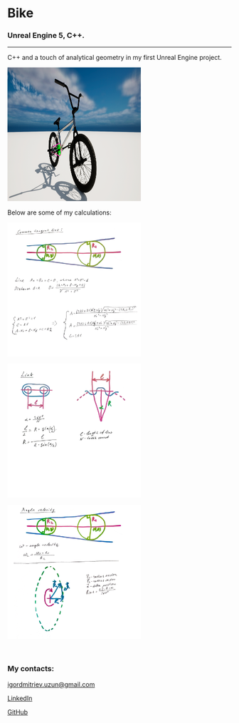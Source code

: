 <h1><strong>Bike</strong></h1>   
<h3><strong>
Unreal Engine 5, C++. </strong></h3>

<hr>
<p>
C++ and a touch of analytical geometry in my first Unreal Engine project.
</p>

<p>
        <img src="readme_img/Bmx.png" width="300"
             height="300 alt="Demo video">
</p>

<p>
Below are some of my calculations:
</p>
<p>
        <img src="readme_img/dis1.png" width="300"
             height="300 alt="Common tangent">
</p>
<p>
        <img src="readme_img/dis2.png" width="300"
             height="300 alt="Sprocket">
</p>
<p>
        <img src="readme_img/dis3.png" width="300"
             height="300 alt="Angular vlocity">
</p>

<br>
<h3><strong>My contacts:</strong></h3>
<p><a href="mailto:igordmitriev@gmail.com">igordmitriev.uzun@gmail.com</a></p>
<p><a href="https://www.linkedin.com/in/igor-uzun">LinkedIn</a></p>
<p><a href="https://www.github.com/Uzunig">GitHub</a></p>